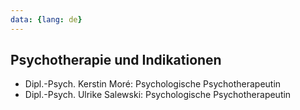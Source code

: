 ```yaml
---
data: {lang: de}
---
```

## Psychotherapie und Indikationen
- Dipl.-Psych. Kerstin Moré: Psychologische Psychotherapeutin
- Dipl.-Psych. Ulrike Salewski: Psychologische Psychotherapeutin
